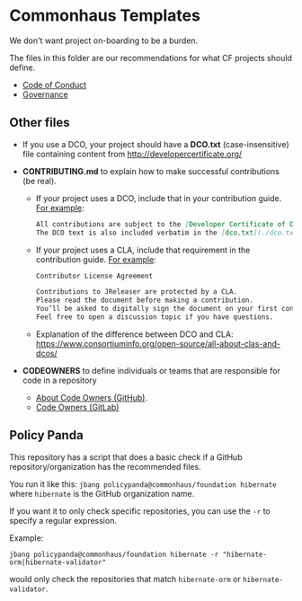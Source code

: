 # Commonhaus Templates

We don't want project on-boarding to be a burden.

The files in this folder are our recommendations for what CF projects should define.

- [Code of Conduct](CODE_OF_CONDUCT.md)
- [Governance](GOVERNANCE.md)

## Other files

- If you use a DCO, your project should have a **DCO.txt** (case-insensitive) file containing content from <http://developercertificate.org/>

- **CONTRIBUTING.md** to explain how to make successful contributions (be real).

    - If your project uses a DCO, include that in your contribution guide. [For example](https://github.com/hibernate/hibernate-orm/blob/main/CONTRIBUTING.md#legal):

        ```md
        All contributions are subject to the [Developer Certificate of Origin (DCO)](http://developercertificate.org/).
        The DCO text is also included verbatim in the [dco.txt](./dco.txt) file in the root directory of this repository.
        ```

    - If your project uses a CLA, include that requirement in the contribution guide. [For example](https://github.com/jreleaser/jreleaser/blob/main/CONTRIBUTING.adoc#contributor-license-agreement):

        ```md
        Contributor License Agreement

        Contributions to JReleaser are protected by a CLA.
        Please read the document before making a contribution.
        You’ll be asked to digitally sign the document on your first contribution.
        Feel free to open a discussion topic if you have questions.
        ```

    - Explanation of the difference between DCO and CLA: <https://www.consortiuminfo.org/open-source/all-about-clas-and-dcos/>

- **CODEOWNERS** to define individuals or teams that are responsible for code in a repository
    - [About Code Owners (GitHub)](https://docs.github.com/en/repositories/managing-your-repositorys-settings-and-features/customizing-your-repository/about-code-owners).
    - [Code Owners (GitLab)](https://docs.gitlab.com/ee/user/project/codeowners/)

## Policy Panda

This repository has a script that does a basic check if a GitHub repository/organization has the recommended files.

You run it like this: `jbang policypanda@commonhaus/foundation hibernate` where `hibernate` is the GitHub organization name.

If you want it to only check specific repositories, you can use the `-r` to specify a regular expression.

Example:

```shell
jbang policypanda@commonhaus/foundation hibernate -r "hibernate-orm|hibernate-validator"
```

would only check the repositories that match `hibernate-orm` or `hibernate-validator`.
